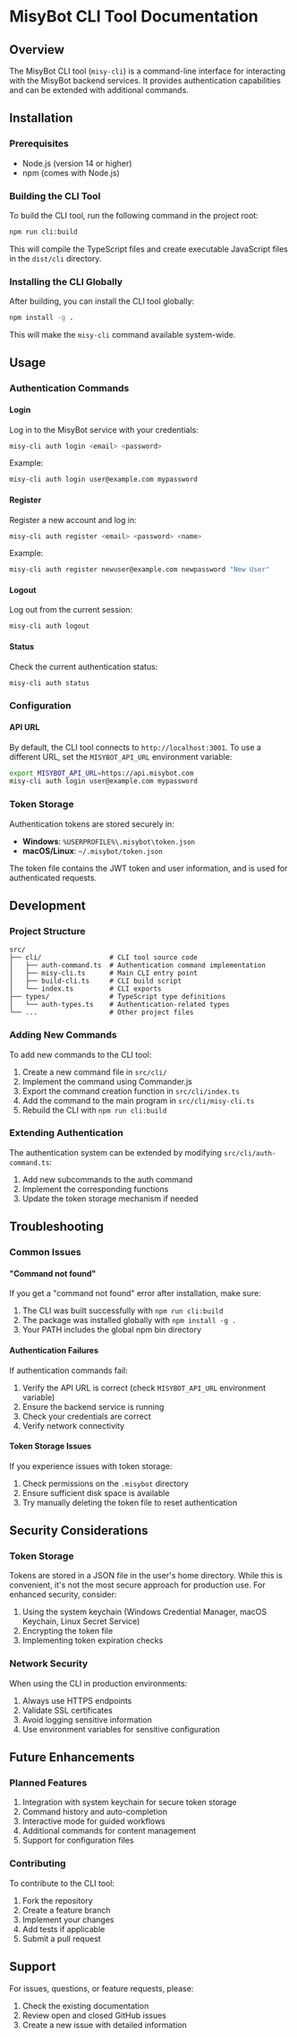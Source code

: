 # MisyBot CLI Tool Documentation

## Overview
The MisyBot CLI tool (`misy-cli`) is a command-line interface for interacting with the MisyBot backend services. It provides authentication capabilities and can be extended with additional commands.

## Installation

### Prerequisites
- Node.js (version 14 or higher)
- npm (comes with Node.js)

### Building the CLI Tool
To build the CLI tool, run the following command in the project root:

```bash
npm run cli:build
```

This will compile the TypeScript files and create executable JavaScript files in the `dist/cli` directory.

### Installing the CLI Globally
After building, you can install the CLI tool globally:

```bash
npm install -g .
```

This will make the `misy-cli` command available system-wide.

## Usage

### Authentication Commands

#### Login
Log in to the MisyBot service with your credentials:

```bash
misy-cli auth login <email> <password>
```

Example:
```bash
misy-cli auth login user@example.com mypassword
```

#### Register
Register a new account and log in:

```bash
misy-cli auth register <email> <password> <name>
```

Example:
```bash
misy-cli auth register newuser@example.com newpassword "New User"
```

#### Logout
Log out from the current session:

```bash
misy-cli auth logout
```

#### Status
Check the current authentication status:

```bash
misy-cli auth status
```

### Configuration

#### API URL
By default, the CLI tool connects to `http://localhost:3001`. To use a different URL, set the `MISYBOT_API_URL` environment variable:

```bash
export MISYBOT_API_URL=https://api.misybot.com
misy-cli auth login user@example.com mypassword
```

### Token Storage
Authentication tokens are stored securely in:
- **Windows**: `%USERPROFILE%\.misybot\token.json`
- **macOS/Linux**: `~/.misybot/token.json`

The token file contains the JWT token and user information, and is used for authenticated requests.

## Development

### Project Structure
```
src/
├── cli/                 # CLI tool source code
│   ├── auth-command.ts  # Authentication command implementation
│   ├── misy-cli.ts      # Main CLI entry point
│   ├── build-cli.ts     # CLI build script
│   └── index.ts         # CLI exports
├── types/               # TypeScript type definitions
│   └── auth-types.ts    # Authentication-related types
└── ...                  # Other project files
```

### Adding New Commands
To add new commands to the CLI tool:

1. Create a new command file in `src/cli/`
2. Implement the command using Commander.js
3. Export the command creation function in `src/cli/index.ts`
4. Add the command to the main program in `src/cli/misy-cli.ts`
5. Rebuild the CLI with `npm run cli:build`

### Extending Authentication
The authentication system can be extended by modifying `src/cli/auth-command.ts`:

1. Add new subcommands to the auth command
2. Implement the corresponding functions
3. Update the token storage mechanism if needed

## Troubleshooting

### Common Issues

#### "Command not found"
If you get a "command not found" error after installation, make sure:
1. The CLI was built successfully with `npm run cli:build`
2. The package was installed globally with `npm install -g .`
3. Your PATH includes the global npm bin directory

#### Authentication Failures
If authentication commands fail:
1. Verify the API URL is correct (check `MISYBOT_API_URL` environment variable)
2. Ensure the backend service is running
3. Check your credentials are correct
4. Verify network connectivity

#### Token Storage Issues
If you experience issues with token storage:
1. Check permissions on the `.misybot` directory
2. Ensure sufficient disk space is available
3. Try manually deleting the token file to reset authentication

## Security Considerations

### Token Storage
Tokens are stored in a JSON file in the user's home directory. While this is convenient, it's not the most secure approach for production use. For enhanced security, consider:

1. Using the system keychain (Windows Credential Manager, macOS Keychain, Linux Secret Service)
2. Encrypting the token file
3. Implementing token expiration checks

### Network Security
When using the CLI in production environments:
1. Always use HTTPS endpoints
2. Validate SSL certificates
3. Avoid logging sensitive information
4. Use environment variables for sensitive configuration

## Future Enhancements

### Planned Features
1. Integration with system keychain for secure token storage
2. Command history and auto-completion
3. Interactive mode for guided workflows
4. Additional commands for content management
5. Support for configuration files

### Contributing
To contribute to the CLI tool:
1. Fork the repository
2. Create a feature branch
3. Implement your changes
4. Add tests if applicable
5. Submit a pull request

## Support
For issues, questions, or feature requests, please:
1. Check the existing documentation
2. Review open and closed GitHub issues
3. Create a new issue with detailed information